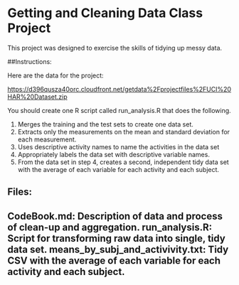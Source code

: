 Getting and Cleaning Data Class Project
===============================

This project was designed to exercise the skills of tidying up messy data.

##Instructions:

Here are the data for the project: 

https://d396qusza40orc.cloudfront.net/getdata%2Fprojectfiles%2FUCI%20HAR%20Dataset.zip 

You should create one R script called run_analysis.R that does the following.
 
1. Merges the training and the test sets to create one data set.
2. Extracts only the measurements on the mean and standard deviation for each measurement.
3. Uses descriptive activity names to name the activities in the data set
4. Appropriately labels the data set with descriptive variable names.
5. From the data set in step 4, creates a second, independent tidy data set with the average of each variable for each activity and each subject.

Files:
---
CodeBook.md: Description of data and process of clean-up and aggregation.
run_analysis.R: Script for transforming raw data into single, tidy data set.
means_by_subj_and_activivity.txt: Tidy CSV with the average of each variable for each activity and each subject.
---